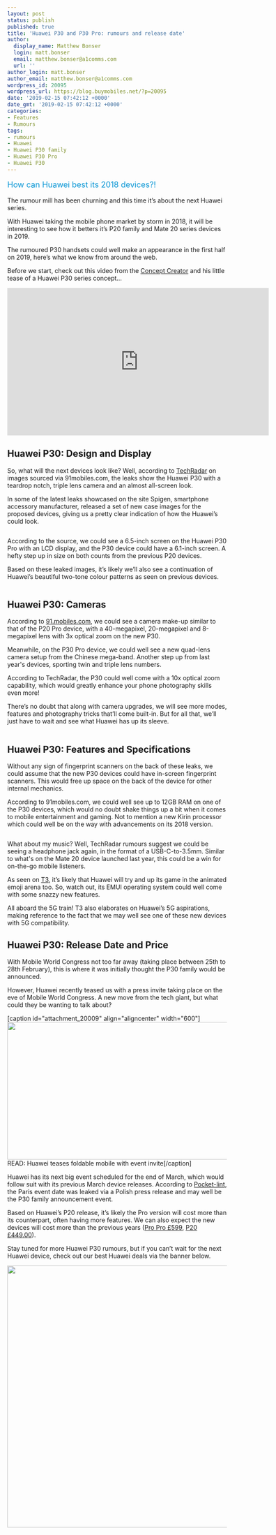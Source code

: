 ```yaml
---
layout: post
status: publish
published: true
title: 'Huawei P30 and P30 Pro: rumours and release date'
author:
  display_name: Matthew Bonser
  login: matt.bonser
  email: matthew.bonser@a1comms.com
  url: ''
author_login: matt.bonser
author_email: matthew.bonser@a1comms.com
wordpress_id: 20095
wordpress_url: https://blog.buymobiles.net/?p=20095
date: '2019-02-15 07:42:12 +0000'
date_gmt: '2019-02-15 07:42:12 +0000'
categories:
- Features
- Rumours
tags:
- rumours
- Huawei
- Huawei P30 family
- Huawei P30 Pro
- Huawei P30
---
```

<p><span class="postStandFirst" style="color: #0896d5; line-height: 26px; font-size: 18px;">How can Huawei best its 2018 devices?!</span></p>
<p>The rumour mill has been churning and this time it&rsquo;s about the next Huawei series.</p>
<p>With Huawei taking the mobile phone market by storm in 2018, it will be interesting to see how it betters it&rsquo;s P20 family and Mate 20 series devices in 2019.</p>
<p>The rumoured P30 handsets could well make an appearance in the first half on 2019, here&rsquo;s what we know from around the web.</p>
<p>Before we start, check out this video from the <a href="https://www.youtube.com/channel/UC09L_iJkMVxabXrPz4I0sSQ" target="_blank" rel="noopener noreferrer">Concept Creator</a>&nbsp;and his little tease of a Huawei P30 series concept&hellip;</p>
<p><iframe src="https://www.youtube.com/embed/0TM7wRUAVnc" width="600" height="338" frameborder="0" allowfullscreen="allowfullscreen"></iframe></p>
<h2>Huawei P30: Design and Display</h2>
<p>So, what will the next devices look like? Well, according to <a href="https://www.techradar.com/news/new-huawei-p30-renders-show-off-teardrop-notch-triple-lens-camera" target="_blank" rel="noopener noreferrer">TechRadar</a> on images sourced via 91mobiles.com, the leaks show the Huawei P30 with a teardrop notch, triple lens camera and an almost all-screen look.</p>
<p>In some of the latest leaks showcased on the site Spigen, smartphone accessory manufacturer, released a set of new case images for the proposed devices, giving us a pretty clear indication of how the Huawei&rsquo;s could look.</p>
<p><img class="aligncenter size-full wp-image-20103" src="https://lh3.googleusercontent.com/K0YwQyj9qaNJq-XV16OdsykOp7PVCQaDMgW1KNeMr2waJpVFMwV8ZDYUASnTnhzWM0v0dt_McOtZoAO1S8hfDGUC=s0" alt="" /></p>
<p>According to the source, we could see a 6.5-inch screen on the Huawei P30 Pro with an LCD display, and the P30 device could have a 6.1-inch screen. A hefty step up in size on both counts from the previous P20 devices.</p>
<p>Based on these leaked images, it&rsquo;s likely we&rsquo;ll also see a continuation of Huawei&rsquo;s beautiful two-tone colour patterns as seen on previous devices.</p>
<p><img class="aligncenter size-full wp-image-20100" src="https://lh3.googleusercontent.com/cnHS2RQ0MWJjCpVDE49-x5aF9jSIPj5SJWrr6NO30RTPnKlXxF9IWhSUPPDNa0a0AhpZT4Eld4TCuQsl5khzoy_QNQ=s0" alt="" /></p>
<h2>Huawei P30: Cameras</h2>
<p>According to <a href="https://www.91mobiles.com/hub/huawei-p30-pro-design-leaked-case-image-spigen-march-28-launch-date/" target="_blank" rel="noopener noreferrer">91.mobiles.com</a>, we could see a camera make-up similar to that of the P20 Pro device, with a 40-megapixel, 20-megapixel and 8-megapixel lens with 3x optical zoom on the new P30.</p>
<p>Meanwhile, on the P30 Pro device, we could well see a new quad-lens camera setup from the Chinese mega-band. Another step up from last year's devices, sporting twin and triple lens numbers.</p>
<p>According to TechRadar, the P30 could well come with a 10x optical zoom capability, which would greatly enhance your phone photography skills even more!</p>
<p>There&rsquo;s no doubt that along with camera upgrades, we will see more modes, features and photography tricks that&rsquo;ll come built-in. But for all that, we&rsquo;ll just have to wait and see what Huawei has up its sleeve.</p>
<p><img class="aligncenter size-full wp-image-20101" src="https://lh3.googleusercontent.com/_6ElPGKT04CVbN5gFujnWjj9aA_HQrW-w0kyEYUAPRSdMqT06BzA2pTnAJKrToa-b_cDkM7ku7OaSdYC4OOXnEQb=s0" alt="" /></p>
<h2>Huawei P30: Features and Specifications</h2>
<p>Without any sign of fingerprint scanners on the back of these leaks, we could assume that the new P30 devices could have in-screen fingerprint scanners. This would free up space on the back of the device for other internal mechanics.</p>
<p>According to 91mobiles.com, we could well see up to 12GB RAM on one of the P30 devices, which would no doubt shake things up a bit when it comes to mobile entertainment and gaming. Not to mention a new Kirin processor which could well be on the way with advancements on its 2018 version.</p>
<p><img class="aligncenter size-full wp-image-20104" src="https://lh3.googleusercontent.com/lnuVi2kKYqq_AsZ-ksaA-PQFZJmaXmxbTceGt35VH80xXnJpPskamJyyPLHgBZlhm1ZatyYV5VljZ5N1Bag1tEur=s0" alt="" /></p>
<p>What about my music? Well, TechRadar rumours suggest we could be seeing a headphone jack again, in the format of a USB-C-to-3.5mm. Similar to what's on the&nbsp;Mate 20 device&nbsp;launched last year, this could be a win for on-the-go mobile listeners.</p>
<p>As seen on <a href="https://www.t3.com/features/huawei-p30-huawei-p30-pro-leaks-news" target="_blank" rel="noopener noreferrer">T3</a>, it&rsquo;s likely that Huawei will try and up its game in the animated emoji arena too. So, watch out, its EMUI operating system could well come with some snazzy new features.</p>
<p>All aboard the 5G train! T3 also elaborates on Huawei&rsquo;s 5G aspirations, making reference to the fact that we may well see one of these new devices with 5G compatibility.</p>
<h2>Huawei P30: Release Date and Price</h2>
<p>With Mobile World Congress not too far away (taking place between 25th to 28th February), this is where it was initially thought the P30 family would be announced.</p>
<p>However, Huawei recently teased us with a press invite taking place on the eve of Mobile World Congress. A new move from the tech giant, but what could they be wanting to talk about?</p>
<p>[caption id="attachment_20009" align="aligncenter" width="600"]<a href="https://blog.buymobiles.net/features/huawei-teases-foldable-mobile-with-event-invite" target="_blank" rel="noopener noreferrer"><img class="wp-image-20009" src="https://lh3.googleusercontent.com/T6Uzjb9kHPKA5rj5nhuls1gmsEkf7ZzupAkG5IMS-x8hUTpQ-UXLkXVvD7o6mrTC4Rbydr8z_HairlJ4JvpGR38=s0" alt="" width="600" height="315" /></a> READ: Huawei teases foldable mobile with event invite[/caption]</p>
<p>Huawei has its next big event scheduled for the end of March, which would follow suit with its previous March device releases. According to <a href="https://www.pocket-lint.com/phones/news/huawei/146589-huawei-p30-and-p30-pro-release-date-features-news-price-specs" target="_blank" rel="noopener noreferrer">Pocket-lint</a>, the Paris event date was leaked via a Polish press release and may well be the P30 family announcement event.</p>
<p>Based on Huawei&rsquo;s P20 release, it&rsquo;s likely the Pro version will cost more than its counterpart, often having more features. We can also expect the new devices will cost more than the previous years (<a href="https://www.buymobiles.net/huawei/p20-pro-black" target="_blank" rel="noopener noreferrer">Pro Pro &pound;599</a>, <a href="https://www.buymobiles.net/huawei/p20-black" target="_blank" rel="noopener noreferrer">P20 &pound;449.00</a>).</p>
<p>Stay tuned for more Huawei P30 rumours, but if you can&rsquo;t wait for the next Huawei device, check out our best Huawei deals via the banner below.</p>
<p><a href="https://www.buymobiles.net/huawei" target="_blank" rel="noopener noreferrer"><img class="aligncenter wp-image-17054 size-full" src="https://lh3.googleusercontent.com/eSuxKkbnYimoCnUJbX6xg7eYuNpo3MP7srY6Y5qdGnFZ48x3jLzgA2Ery229QVJLiyKR9iHPguxTLg7QTBwJZh-OPg=s0" alt="" width="600" height="600" /></a></p>
